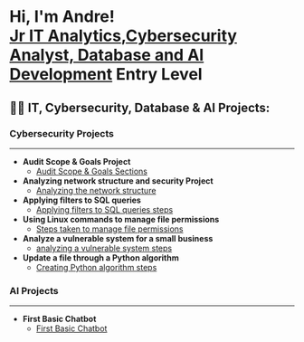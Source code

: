 <h1>Hi, I'm Andre! <br/><a href="https://github.com/Dre2G">Jr IT Analytics</a>,<a href="https://www.linkedin.com/in/andre-taylor-452201249/">Cybersecurity Analyst, Database and AI Development</a> Entry Level </h1>

<h2>👨‍💻 IT, Cybersecurity, Database & AI Projects:</h2>

### Cybersecurity Projects
---

- <b>Audit Scope & Goals Project</b>
  - [Audit Scope & Goals Sections](https://github.com/Dre2G/Audit-Scope-and-Goals)
- <b>Analyzing network structure and security Project</b>
  - [Analyzing the network structure](https://github.com/Dre2G/Incident-Report-Analysis)
- <b>Applying filters to SQL queries</b>
  - [Applying filters to SQL queries steps](https://github.com/Dre2G/Apply-filters-to-SQL)
- <b>Using Linux commands to manage file permissions </b>
  - [Steps taken to manage file permissions](https://github.com/Dre2G/File-Permissions-in-Linux)
- <b>Analyze a vulnerable system for a small business </b>
  - [analyzing a vulnerable system steps](https://github.com/Dre2G/Analyze-a-vulnerable-system-for-a-small-business)
- <b>Update a file through a Python algorithm </b>
  - [Creating Python algorithm steps](https://github.com/Dre2G/Update-a-file-through-a-Python-algorithm)
 
### AI Projects
---

- <b>First Basic Chatbot </b>
  - [First Basic Chatbot](https://github.com/Dre2G/Chatbot)

